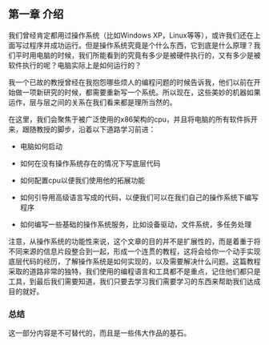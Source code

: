 ## 第一章 介绍

我们曾经肯定都用过操作系统（比如Windows XP，Linux等等），或许我们还在上面写过程序并成功运行。但是操作系统究竟是个什么东西，它到底是什么原理？我们平时用电脑的时候，我们所能看到的究竟有多少是被硬件执行的，又有多少是被软件执行的呢？电脑实际上是如何运行的？

我一个已故的教授曾经在我抱怨哪些烦人的编程问题的时候告诉我，他们以前在开始做一项新研究的时候，都需要重新写一个系统。所以现在，这些美妙的机器如果运作，层与层之间的关系在我们看来都是理所当然的。

在这里，我们会聚焦于被广泛使用的x86架构的cpu，并且将电脑的所有软件拆开来，跟随教授的脚步，沿着以下道路学习前进：

+ 电脑如何启动

+ 如何在没有操作系统存在的情况下写底层代码

+ 如何配置cpu以便我们使用他的拓展功能

+ 如何引导用高级语言写成的代码，以便我们可以在我们自己的操作系统下编写程序

+ 如何编写一些基础的操作系统服务，比如设备驱动，文件系统，多任务处理

注意，从操作系统的功能性来说，这个文章的目的并不是扩展性的，而是着重于将不同来源的信息片段整合到一起，形成一个连贯的教程，这将会给你一个动手实现底层代码的经历，了解操作系统是如何实现的，以及需要解决什么问题。这篇教程采取的道路非常的独特，我们使用的编程语言和工具都不是重点，记住他们都只是工具，到最后我们需要知道，我们只要去学习我们需要学习的东西来帮助我们达成目的就好。

### 总结

这一部分内容是不可替代的，而且是一些伟大作品的基石。
